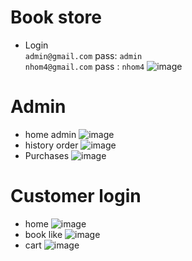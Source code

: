 # Book store
- Login   
`admin@gmail.com` pass: `admin`  
`nhom4@gmail.com` pass : `nhom4`
![image](https://user-images.githubusercontent.com/96046778/177948269-84dff2f9-45fe-4719-80e4-21791b2019f3.png)
# Admin
- home admin
![image](https://user-images.githubusercontent.com/96046778/177947282-ef892975-ed6d-4be7-9a67-b4069aa5d099.png)
- history order
![image](https://user-images.githubusercontent.com/96046778/177947468-eb29ce47-3a5a-4cbe-994c-1329dc812ce7.png)
- Purchases
![image](https://user-images.githubusercontent.com/96046778/177947615-a14a5317-a4f2-4985-9a83-6f2a7fa49257.png)

# Customer login
- home 
![image](https://user-images.githubusercontent.com/96046778/177947760-c7a45ce3-3009-43c9-bef6-ad81a0b72dc4.png)
- book like 
![image](https://user-images.githubusercontent.com/96046778/177947913-133f8ed8-6db7-4a6c-91e5-d0710b4e2c98.png)
- cart
![image](https://user-images.githubusercontent.com/96046778/177948154-ab07893a-5384-4676-a0e0-85d6d3e19668.png)

